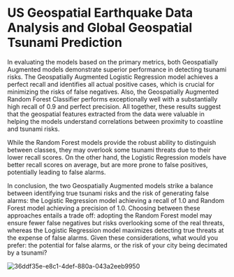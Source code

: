 # US Geospatial Earthquake Data Analysis and Global Geospatial Tsunami Prediction

In evaluating the models based on the primary metrics, both Geospatially Augmented models demonstrate superior performance in detecting tsunami risks. The Geospatially Augmented Logistic Regression model achieves a perfect recall and identifies all actual positive cases, which is crucial for minimizing the risks of false negatives. Also, the Geospatially Augmented Random Forest Classifier performs exceptionally well with a substantially high recall of 0.9 and perfect precision. All together, these results suggest that the geospatial features extracted from the data were valuable in helping the models understand correlations between proximity to coastline and tsunami risks.

While the Random Forest models provide the robust ability to distinguish between classes, they may overlook some tsunami threats due to their lower recall scores. On the other hand, the Logistic Regression models have better recall scores on average, but are more prone to false positives, potentially leading to false alarms.

In conclusion, the two Geospatially Augmented models strike a balance between identifying true tsunami risks and the risk of generating false alarms: the Logistic Regression model achieving a recall of 1.0 and Random Forest model achieving a precision of 1.0. Choosing between these approaches entails a trade off: adopting the Random Forest model may ensure fewer false negatives but risks overlooking some of the real threats, whereas the Logistic Regression model maximizes detecting true threats at the expense of false alarms. Given these considerations, what would you prefer: the potential for false alarms, or the risk of your city being decimated by a tsunami?


![36ddf35e-e8c1-4def-880a-043a2eeb9950](https://github.com/user-attachments/assets/fe61f9bd-a604-4137-82c5-ebaabec6f09d)